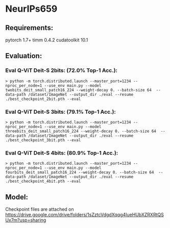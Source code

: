 # NeurIPs659

## Requirements:

  pytorch 1.7+ timm 0.4.2 cudatoolkit 10.1

## Evaluation: 

  ### Eval Q-ViT Deit-S 2bits: (72.0% Top-1 Acc.):
    
    > python -m torch.distributed.launch --master_port=1234 --nproc_per_node=1 --use_env main.py --model twobits_deit_small_patch16_224 --weight-decay 0. --batch-size 64  --data-path /dataset/ImageNet --output_dir ./eval --resume ./best_checkpoint_2bit.pth --eval

  ### Eval Q-ViT Deit-S 3bits: (79.1% Top-1 Acc.):
    
    > python -m torch.distributed.launch --master_port=1234 --nproc_per_node=1 --use_env main.py --model threebits_deit_small_patch16_224 --weight-decay 0. --batch-size 64  --data-path /dataset/ImageNet --output_dir ./eval --resume ./best_checkpoint_3bit.pth --eval
    
  ### Eval Q-ViT Deit-S 4bits: (80.9% Top-1 Acc.):
    
    > python -m torch.distributed.launch --master_port=1234 --nproc_per_node=1 --use_env main.py --model fourbits_deit_small_patch16_224 --weight-decay 0. --batch-size 64  --data-path /dataset/ImageNet --output_dir ./eval --resume ./best_checkpoint_4bit.pth --eval
    
## Model:

Checkpoint files are attached on https://drive.google.com/drive/folders/1sZztcVdgdXqqg4IueHUbXZRXRtQSUx7m?usp=sharing
